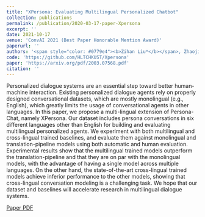 ```yaml
---
title: "XPersona: Evaluating Multilingual Personalized Chatbot"
collection: publications
permalink: /publication/2020-03-17-paper-Xpersona
excerpt: ''
date: 2021-10-17
venue: 'ConvAI 2021 (Best Paper Honorable Mention Award)'
paperurl: ''
authors: '<span style="color: #0779e4"><b>Zihan Liu*</b></span>, Zhaojiang Lin*, Genta Indra Winata*, Samuel Cahyawijaya*, Andrea Madotto*, Yejin Bang, Etsuko Ishii, Pascale Fung'
code: 'https://github.com/HLTCHKUST/Xpersona'
paper: 'https://arxiv.org/pdf/2003.07568.pdf'
citation: ''
---
```

Personalized dialogue systems are an essential step toward better human-machine interaction. Existing personalized dialogue agents rely on properly designed conversational datasets, which are mostly monolingual (e.g., English), which greatly limits the usage of conversational agents in other languages. In this paper, we propose a multi-lingual extension of Persona-Chat, namely XPersona. Our dataset includes persona conversations in six different languages other than English for building and evaluating multilingual personalized agents. We experiment with both multilingual and cross-lingual trained baselines, and evaluate them against monolingual and translation-pipeline models using both automatic and human evaluation. Experimental results show that the multilingual trained models outperform the translation-pipeline and that they are on par with the monolingual models, with the advantage of having a single model across multiple languages. On the other hand, the state-of-the-art cross-lingual trained models achieve inferior performance to the other models, showing that cross-lingual conversation modeling is a challenging task. We hope that our dataset and baselines will accelerate research in multilingual dialogue systems.

[Paper PDF](https://arxiv.org/pdf/2003.07568.pdf)
